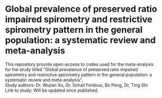 # Global prevalence of preserved ratio impaired spirometry and restrictive spirometry pattern in the general population: a systematic review and meta-analysis
This repository provide open-access to codes used for the meta-analysis for the study titled "Global prevalence of preserved ratio impaired spirometry and restrictive spirometry pattern in the general population: a systematic review and meta-analysis".\
Study authors: Dr. Wujian Xu, Dr. Sohail Ferdous, Bo Peng, Dr, Ting Shi\
Link to study: Will be updated once published.
